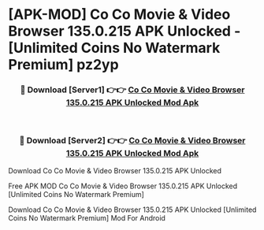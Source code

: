 # [APK-MOD] Co Co  Movie & Video Browser 135.0.215 APK Unlocked - [Unlimited Coins No Watermark Premium] pz2yp



<div align="center">
<h3>🔴 Download [Server1] 👉👉 <a href="https://momento.my/?title=Co_Co__Movie_&_Video_Browser_135.0.215_APK_Unlocked">Co Co  Movie & Video Browser 135.0.215 APK Unlocked Mod Apk</a></h3><br>

<h3>🔴 Download [Server2] 👉👉 <a href="https://momento.my/?title=Co_Co__Movie_&_Video_Browser_135.0.215_APK_Unlocked">Co Co  Movie & Video Browser 135.0.215 APK Unlocked Mod Apk</a></h3>
</div>



Download Co Co  Movie & Video Browser 135.0.215 APK Unlocked 

Free APK MOD Co Co  Movie & Video Browser 135.0.215 APK Unlocked [Unlimited Coins No Watermark Premium]

Download Co Co  Movie & Video Browser 135.0.215 APK Unlocked [Unlimited Coins No Watermark Premium] Mod For Android
